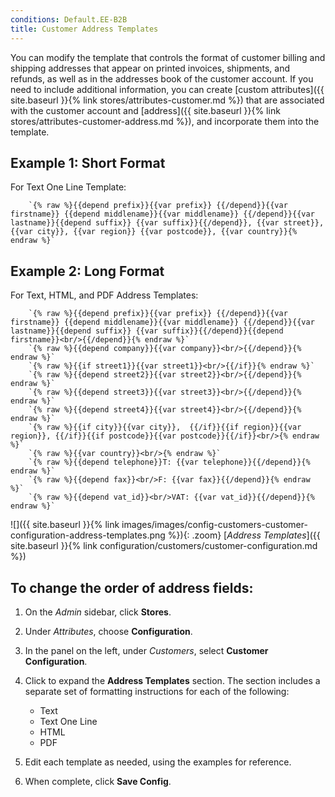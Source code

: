 ```yaml
---
conditions: Default.EE-B2B
title: Customer Address Templates
---
```


You can modify the template that controls the format of customer billing and shipping addresses that appear on printed invoices, shipments, and refunds, as well as in the addresses book of the customer account. If you need to include additional information, you can create [custom attributes]({{ site.baseurl }}{% link stores/attributes-customer.md %}) that are associated with the customer account and [address]({{ site.baseurl }}{% link stores/attributes-customer-address.md %}), and incorporate them into the template.

## Example 1: Short Format

For Text One Line Template:

        `{% raw %}{{depend prefix}}{{var prefix}} {{/depend}}{{var firstname}} {{depend middlename}}{{var middlename}} {{/depend}}{{var lastname}}{{depend suffix}} {{var suffix}}{{/depend}}, {{var street}}, {{var city}}, {{var region}} {{var postcode}}, {{var country}}{% endraw %}`

## Example 2: Long Format

For Text, HTML, and PDF Address Templates:

        `{% raw %}{{depend prefix}}{{var prefix}} {{/depend}}{{var firstname}} {{depend middlename}}{{var middlename}} {{/depend}}{{var lastname}}{{depend suffix}} {{var suffix}}{{/depend}}{{depend firstname}}<br/>{{/depend}}{% endraw %}` 
        `{% raw %}{{depend company}}{{var company}}<br/>{{/depend}}{% endraw %}` 
        `{% raw %}{{if street1}}{{var street1}}<br/>{{/if}}{% endraw %}` 
        `{% raw %}{{depend street2}}{{var street2}}<br/>{{/depend}}{% endraw %}` 
        `{% raw %}{{depend street3}}{{var street3}}<br/>{{/depend}}{% endraw %}` 
        `{% raw %}{{depend street4}}{{var street4}}<br/>{{/depend}}{% endraw %}` 
        `{% raw %}{{if city}}{{var city}},  {{/if}}{{if region}}{{var region}}, {{/if}}{{if postcode}}{{var postcode}}{{/if}}<br/>{% endraw %}` 
        `{% raw %}{{var country}}<br/>{% endraw %}` 
        `{% raw %}{{depend telephone}}T: {{var telephone}}{{/depend}}{% endraw %}` 
        `{% raw %}{{depend fax}}<br/>F: {{var fax}}{{/depend}}{% endraw %}` 
        `{% raw %}{{depend vat_id}}<br/>VAT: {{var vat_id}}{{/depend}}{% endraw %}` 

![]({{ site.baseurl }}{% link images/images/config-customers-customer-configuration-address-templates.png %}){: .zoom}
[*Address Templates*]({{ site.baseurl }}{% link configuration/customers/customer-configuration.md %})

## To change the order of address fields:

1.  On the _Admin_ sidebar, click **Stores**.

1.  Under _Attributes_, choose **Configuration**.

1.  In the panel on the left, under _Customers_, select **Customer Configuration**.

1.  Click to expand the **Address Templates** section. The section includes a separate set of formatting instructions for each of the following:

    -  Text
    -  Text One Line
    -  HTML
    -  PDF

1.  Edit each template as needed, using the examples for reference.

1.  When complete, click **Save Config**.
